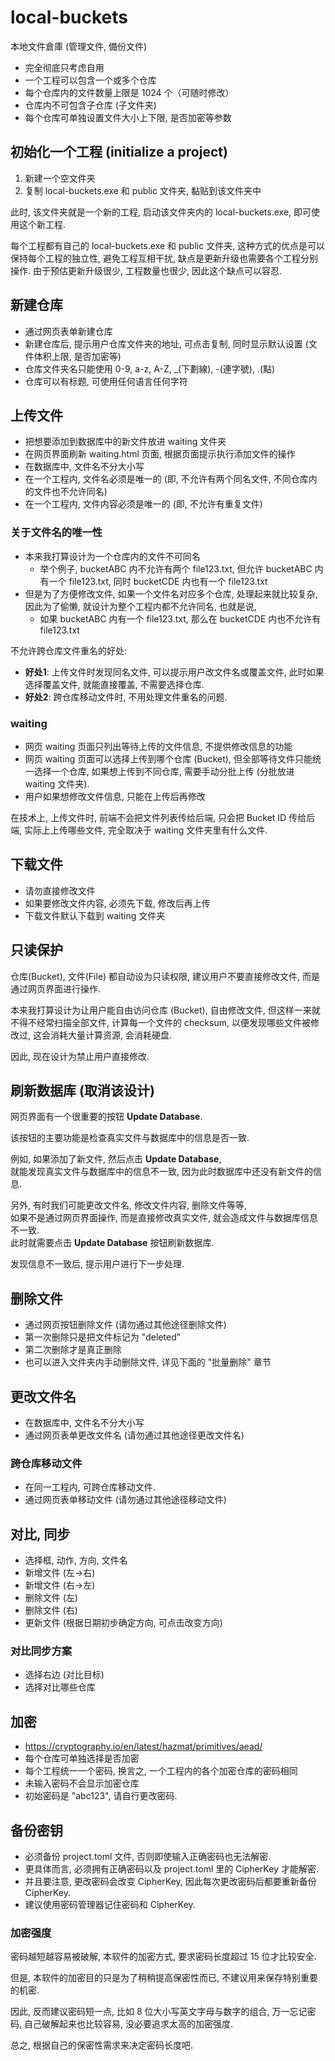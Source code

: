 # local-buckets

本地文件倉庫 (管理文件, 備份文件)

- 完全彻底只考虑自用
- 一个工程可以包含一个或多个仓库
- 每个仓库内的文件数量上限是 1024 个（可随时修改）
- 仓库内不可包含子仓库 (子文件夹)
- 每个仓库可单独设置文件大小上下限, 是否加密等参数

## 初始化一个工程 (initialize a project)

1. 新建一个空文件夹
2. 复制 local-buckets.exe 和 public 文件夹, 黏贴到该文件夹中

此时, 该文件夹就是一个新的工程, 启动该文件夹内的 local-buckets.exe, 即可使用这个新工程.

每个工程都有自己的 local-buckets.exe 和 public 文件夹, 这种方式的优点是可以保持每个工程的独立性, 避免工程互相干扰, 缺点是更新升级也需要各个工程分别操作. 由于预估更新升级很少, 工程数量也很少, 因此这个缺点可以容忍.

## 新建仓库

- 通过网页表单新建仓库
- 新建仓库后, 提示用户仓库文件夹的地址, 可点击复制, 同时显示默认设置 (文件体积上限, 是否加密等)
- 仓库文件夹名只能使用 0-9, a-z, A-Z, _(下劃線), -(連字號), .(點)
- 仓库可以有标题, 可使用任何语言任何字符

## 上传文件

- 把想要添加到数据库中的新文件放进 waiting 文件夹
- 在网页界面刷新 waiting.html 页面, 根据页面提示执行添加文件的操作
- 在数据库中, 文件名不分大小写
- 在一个工程内, 文件名必须是唯一的 (即, 不允许有两个同名文件, 不同仓库内的文件也不允许同名)
- 在一个工程内, 文件内容必须是唯一的 (即, 不允许有重复文件)

### 关于文件名的唯一性

- 本来我打算设计为一个仓库内的文件不可同名
  - 举个例子, bucketABC 内不允许有两个 file123.txt,
    但允许 bucketABC 内有一个 file123.txt, 同时 bucketCDE 内也有一个 file123.txt
- 但是为了方便修改文件, 如果一个文件名对应多个仓库, 处理起来就比较复杂,
  因此为了偷懒, 就设计为整个工程内都不允许同名, 也就是说,
  - 如果 bucketABC 内有一个 file123.txt, 那么在 bucketCDE 内也不允许有 file123.txt

不允许跨仓库文件重名的好处:

- **好处1**: 上传文件时发现同名文件, 可以提示用户改文件名或覆盖文件,
  此时如果选择覆盖文件, 就能直接覆盖, 不需要选择仓库.
- **好处2**: 跨仓库移动文件时, 不用处理文件重名的问题.

### waiting

- 网页 waiting 页面只列出等待上传的文件信息, 不提供修改信息的功能
- 网页 waiting 页面可以选择上传到哪个仓库 (Bucket),
  但全部等待文件只能统一选择一个仓库,
  如果想上传到不同仓库, 需要手动分批上传 (分批放进 waiting 文件夹).
- 用户如果想修改文件信息, 只能在上传后再修改

在技术上, 上传文件时, 前端不会把文件列表传给后端, 只会把 Bucket ID 传给后端,
实际上上传哪些文件, 完全取决于 waiting 文件夹里有什么文件.

## 下载文件

- 请勿直接修改文件
- 如果要修改文件内容, 必须先下载, 修改后再上传
- 下载文件默认下载到 waiting 文件夹

## 只读保护

仓库(Bucket), 文件(File) 都自动设为只读权限,
建议用户不要直接修改文件, 而是通过网页界面进行操作.

本来我打算设计为让用户能自由访问仓库 (Bucket), 自由修改文件,
但这样一来就不得不经常扫描全部文件, 计算每一个文件的 checksum,
以便发现哪些文件被修改过, 这会消耗大量计算资源, 会消耗硬盘.

因此, 现在设计为禁止用户直接修改.

## 刷新数据库 (取消该设计)

网页界面有一个很重要的按钮 **Update Database**.

该按钮的主要功能是检查真实文件与数据库中的信息是否一致.

例如, 如果添加了新文件, 然后点击 **Update Database**,  
就能发现真实文件与数据库中的信息不一致, 因为此时数据库中还没有新文件的信息.

另外, 有时我们可能更改文件名, 修改文件内容, 删除文件等等,  
如果不是通过网页界面操作, 而是直接修改真实文件, 就会造成文件与数据库信息不一致.  
此时就需要点击 **Update Database** 按钮刷新数据库.

发现信息不一致后, 提示用户进行下一步处理.

## 删除文件

- 通过网页按钮删除文件 (请勿通过其他途径删除文件)
- 第一次删除只是把文件标记为 "deleted"
- 第二次删除才是真正删除
- 也可以进入文件夹内手动删除文件, 详见下面的 "批量删除" 章节

## 更改文件名

- 在数据库中, 文件名不分大小写
- 通过网页表单更改文件名  (请勿通过其他途径更改文件名)

### 跨仓库移动文件

- 在同一工程内, 可跨仓库移动文件.
- 通过网页表单移动文件  (请勿通过其他途径移动文件)

## 对比, 同步

- 选择框, 动作, 方向, 文件名
- 新增文件 (左→右)
- 新增文件 (右→左)
- 删除文件 (左)
- 删除文件 (右)
- 更新文件 (根据日期初步确定方向, 可点击改变方向)

### 对比同步方案

- 选择右边 (对比目标)
- 选择对比哪些仓库

## 加密

- <https://cryptography.io/en/latest/hazmat/primitives/aead/>
- 每个仓库可单独选择是否加密
- 每个工程统一一个密码, 换言之, 一个工程内的各个加密仓库的密码相同
- 未输入密码不会显示加密仓库
- 初始密码是 "abc123", 请自行更改密码.

## 备份密钥

- 必须备份 project.toml 文件, 否则即使输入正确密码也无法解密.  
- 更具体而言, 必须拥有正确密码以及 project.toml 里的 CipherKey 才能解密.
- 并且要注意, 更改密码会改变 CipherKey, 因此每次更改密码后都要重新备份 CipherKey.
- 建议使用密码管理器记住密码和 CipherKey.

### 加密强度

密码越短越容易被破解, 本软件的加密方式, 要求密码长度超过 15 位才比较安全.

但是, 本软件的加密目的只是为了稍稍提高保密性而已, 不建议用来保存特别重要的机密.

因此, 反而建议密码短一点, 比如 8 位大小写英文字母与数字的组合, 万一忘记密码, 自己破解起来也比较容易, 没必要追求太高的加密强度.

总之, 根据自己的保密性需求来决定密码长度吧.
